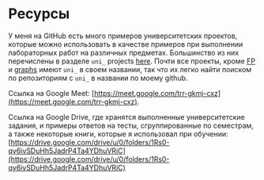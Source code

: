 # Ресурсы

У меня на GitHub есть много примеров университетских проектов, которые можно использовать 
в качестве примеров при выполнении лабораторных работ на различных предметах. 
Большинство из них перечислены в разделе `uni_` projects [here](https://github.com/AntonC9018?tab=projects&type=classic).
Почти все проекты, кроме [FP](https://github.com/AntonC9018/FP) и [graphs](https://github.com/AntonC9018/graphs)
имеют `uni_` в своем названии, так что их легко найти поиском по репозиториям с `uni_` в названии по моему github.

Ссылка на Google Meet: [https://meet.google.com/trr-gkmj-cxz](https://meet.google.com/trr-gkmj-cxz).

Ссылка на Google Drive, где хранятся выполненные университетские задания,
и примеры ответов на тесты, сгруппированные по семестрам, а также некоторые книги, которые я использовал при обучении: 
[https://drive.google.com/drive/u/0/folders/1Rs0-qy6ivSDuHh5JadrP4Ta4YDhuVRiC](https://drive.google.com/drive/u/0/folders/1Rs0-qy6ivSDuHh5JadrP4Ta4YDhuVRiC)
